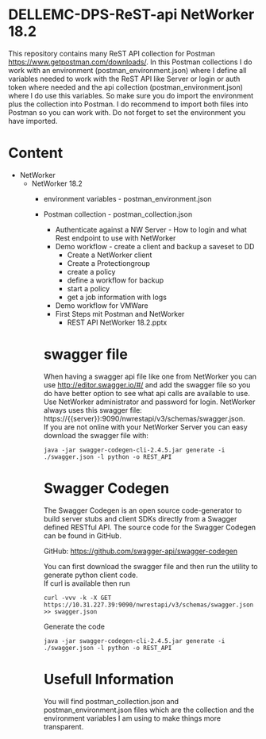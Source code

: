 # DELLEMC-DPS-ReST-api NetWorker 18.2


This repository contains many ReST API collection for Postman https://www.getpostman.com/downloads/.
In this Postman collections I do work with an environment (postman_environment.json) where I define all variables needed to work with the ReST API like Server or login or auth token where needed and the api collection (postman_environment.json) where I do use this variables. So make sure you do import the environment plus the collection into Postman. I do recommend to import both files into Postman so you can work with. Do not forget to set the environment you have imported.


# Content
* NetWorker  
  * NetWorker 18.2
    * environment variables - postman_environment.json
    * Postman collection - postman_collection.json
      * Authenticate against a NW Server - How to login and what Rest endpoint to use with NetWorker
      * Demo workflow - create a client and backup a saveset to DD
        * Create a NetWorker client  
        * Create a Protectiongroup  
        * create a policy  
        * define a workflow for backup  
        * start a policy  
        * get a job information with logs  
      * Demo workflow for VMWare  
      * First Steps mit Postman and NetWorker
        * REST API NetWorker 18.2.pptx 
      # swagger file
      When having a swagger api file like one from NetWorker you can use http://editor.swagger.io/#/ and add the swagger file so you do have better option to see what api calls are available to use. Use NetWorker administrator and password for login.
      NetWorker always uses this swagger file: https://{{server}}:9090/nwrestapi/v3/schemas/swagger.json.   
      If you are not online with your NetWorker Server you can easy download the swagger file with:    
      ```
      java -jar swagger-codegen-cli-2.4.5.jar generate -i ./swagger.json -l python -o REST_API
      ```


      # Swagger Codegen  
      The Swagger Codegen is an open source code-generator to build server stubs and client SDKs directly from a Swagger defined RESTful API. The source code for the Swagger Codegen can be found in GitHub.

      GitHub: https://github.com/swagger-api/swagger-codegen

      You can first download the swagger file and then run the utility to generate python client code.   
      If curl is available then run  
      ```
      curl -vvv -k -X GET https://10.31.227.39:9090/nwrestapi/v3/schemas/swagger.json >> swagger.json
      ```
      Generate the code
      ```
      java -jar swagger-codegen-cli-2.4.5.jar generate -i ./swagger.json -l python -o REST_API
      ```
      # Usefull Information  
      You will find postman_collection.json and postman_environment.json files which are the collection and the environment variables I am using to make things more transparent.
